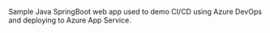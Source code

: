 Sample Java SpringBoot web app used to demo CI/CD using Azure DevOps and deploying to Azure App Service.
